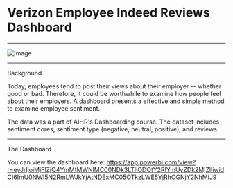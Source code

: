 # Verizon Employee Indeed Reviews Dashboard
__________________________________________________________________________________________

![image](https://user-images.githubusercontent.com/23224784/229157996-d8745fb4-6aa3-42f7-ae63-f3bcc76de88e.png)

__________________________________________________________________________________________


Background

Today, employees tend to post their views about their employer -- whether good or bad. Therefore, it could be worthwhile to examine how people feel about their employers. A dashboard presents a effective and simple method to examine employee sentiment. 

The data was a part of AIHR's Dashboarding course. The dataset includes sentiment cores, sentiment type (negative, neutral, positive), and reviews. 

__________________________________________________________________________________________

The Dashboard

You can view the dashboard here: https://app.powerbi.com/view?r=eyJrIjoiMjFlZjQ4YmMtMWNlMC00NDk3LTllODQtY2RlYmUyZDk2MjZlIiwidCI6ImU0NWI5N2RmLWJkYjAtNDExMC05OTkzLWE5YjRhOGNjY2NhMiJ9
